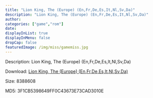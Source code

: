 ```yaml
---
title: "Lion King, The (Europe) (En,Fr,De,Es,It,Nl,Sv,Da)"
description: "Lion King, The (Europe) (En,Fr,De,Es,It,Nl,Sv,Da)"
author: 
categories: ["game","rom"]
date: 
displayInList: true
displayInMenu: false
dropCap: false
featuredImage: /img/miss/gamemiss.jpg
---
```


Description: Lion King, The (Europe) (En,Fr,De,Es,It,Nl,Sv,Da)

Download: <a style="text-decoration:underline;" href="https://mega.nz/#!OSY2BCAR!C0jd_JRHYQbEXbaet68uiFyWFDC4x3grSEh852RFWAI" target = "_blank" rel = "nofollow" > Lion King, The (Europe) (En,Fr,De,Es,It,Nl,Sv,Da)</a>

Size: 8388608

MD5: 3F1CB5398649FF0C43673E73CAD3010E

